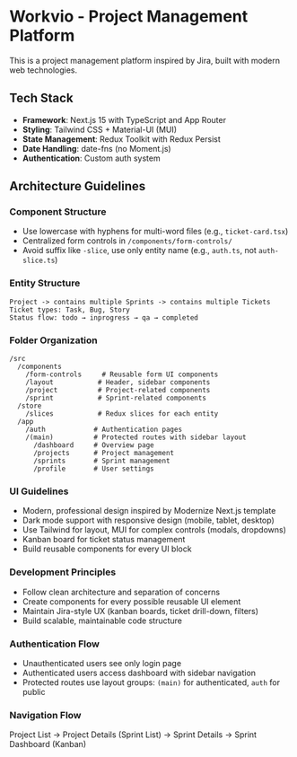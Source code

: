 # Workvio - Project Management Platform

<!-- Use this file to provide workspace-specific custom instructions to Copilot. For more details, visit https://code.visualstudio.com/docs/copilot/copilot-customization#_use-a-githubcopilotinstructionsmd-file -->

This is a project management platform inspired by Jira, built with modern web technologies.

## Tech Stack
- **Framework**: Next.js 15 with TypeScript and App Router
- **Styling**: Tailwind CSS + Material-UI (MUI)
- **State Management**: Redux Toolkit with Redux Persist
- **Date Handling**: date-fns (no Moment.js)
- **Authentication**: Custom auth system

## Architecture Guidelines

### Component Structure
- Use lowercase with hyphens for multi-word files (e.g., `ticket-card.tsx`)
- Centralized form controls in `/components/form-controls/`
- Avoid suffix like `-slice`, use only entity name (e.g., `auth.ts`, not `auth-slice.ts`)

### Entity Structure
```
Project -> contains multiple Sprints -> contains multiple Tickets
Ticket types: Task, Bug, Story
Status flow: todo → inprogress → qa → completed
```

### Folder Organization
```
/src
  /components
    /form-controls     # Reusable form UI components
    /layout           # Header, sidebar components
    /project          # Project-related components
    /sprint           # Sprint-related components
  /store
    /slices           # Redux slices for each entity
  /app
    /auth            # Authentication pages
    /(main)          # Protected routes with sidebar layout
      /dashboard     # Overview page
      /projects      # Project management
      /sprints       # Sprint management
      /profile       # User settings
```

### UI Guidelines
- Modern, professional design inspired by Modernize Next.js template
- Dark mode support with responsive design (mobile, tablet, desktop)
- Use Tailwind for layout, MUI for complex controls (modals, dropdowns)
- Kanban board for ticket status management
- Build reusable components for every UI block

### Development Principles
- Follow clean architecture and separation of concerns
- Create components for every possible reusable UI element
- Maintain Jira-style UX (kanban boards, ticket drill-down, filters)
- Build scalable, maintainable code structure

### Authentication Flow
- Unauthenticated users see only login page
- Authenticated users access dashboard with sidebar navigation
- Protected routes use layout groups: `(main)` for authenticated, `auth` for public

### Navigation Flow
Project List → Project Details (Sprint List) → Sprint Details → Sprint Dashboard (Kanban)

